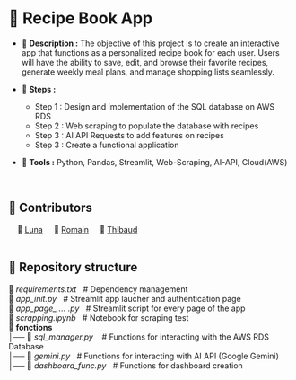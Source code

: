 # 📘 Recipe Book App

- 📄 **Description :** The objective of this project is to create an interactive app that functions as a personalized recipe book for each user. Users will have the ability to save, edit, and browse their favorite recipes, generate weekly meal plans, and manage shopping lists seamlessly.

- 🚩 **Steps :**
  -  Step 1 : Design and implementation of the SQL database on AWS RDS
  -  Step 2 : Web scraping to populate the database with recipes
  -  Step 3 : AI API Requests to add features on recipes
  -  Step 3 : Create a functional application
    
- 🔧 **Tools :** Python, Pandas, Streamlit, Web-Scraping, AI-API, Cloud(AWS)  
<br>

## 👋 Contributors

&nbsp;&nbsp;&nbsp; 👩 [Luna](https://github.com/LunaGTN)  &nbsp;&nbsp;&nbsp;   🧑 [Romain](https://github.com/Romain-Data)  &nbsp;&nbsp;&nbsp;  🧑 [Thibaud](https://github.com/Thibaud-TR)\
<br>


## 📂 Repository structure

📄 *requirements.txt*  &nbsp;&nbsp;# Dependency management\
📄 *app_init.py*  &nbsp;&nbsp;# Streamlit app laucher and authentication page\
📄 *app_page_ ... .py*  &nbsp;&nbsp;# Streamlit script for every page of the app\
📄 *scrapping.ipynb*  &nbsp;&nbsp;# Notebook for scraping test\
📁 **fonctions** \
│── 📄 *sql_manager.py* &nbsp;&nbsp; # Functions for interacting with the AWS RDS Database \
│── 📄 *gemini.py*  &nbsp;&nbsp;# Functions for interacting with AI API (Google Gemini) \
│── 📄 *dashboard_func.py* &nbsp;&nbsp;# Functions for dashboard creation 
